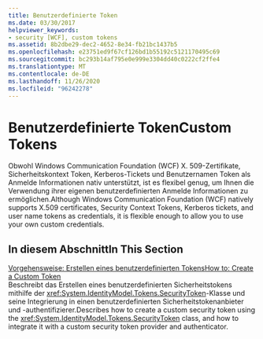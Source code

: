 ```yaml
---
title: Benutzerdefinierte Token
ms.date: 03/30/2017
helpviewer_keywords:
- security [WCF], custom tokens
ms.assetid: 8b2dbe29-dec2-4652-8e34-fb21bc1437b5
ms.openlocfilehash: e23751ed9f67cf126bd1b55192c5121170495c69
ms.sourcegitcommit: bc293b14af795e0e999e3304dd40c0222cf2ffe4
ms.translationtype: MT
ms.contentlocale: de-DE
ms.lasthandoff: 11/26/2020
ms.locfileid: "96242278"
---
```

# <a name="custom-tokens"></a><span data-ttu-id="68063-102">Benutzerdefinierte Token</span><span class="sxs-lookup"><span data-stu-id="68063-102">Custom Tokens</span></span>

<span data-ttu-id="68063-103">Obwohl Windows Communication Foundation (WCF) X. 509-Zertifikate, Sicherheitskontext Token, Kerberos-Tickets und Benutzernamen Token als Anmelde Informationen nativ unterstützt, ist es flexibel genug, um Ihnen die Verwendung ihrer eigenen benutzerdefinierten Anmelde Informationen zu ermöglichen.</span><span class="sxs-lookup"><span data-stu-id="68063-103">Although Windows Communication Foundation (WCF) natively supports X.509 certificates, Security Context Tokens, Kerberos tickets, and user name tokens as credentials, it is flexible enough to allow you to use your own custom credentials.</span></span>  
  
## <a name="in-this-section"></a><span data-ttu-id="68063-104">In diesem Abschnitt</span><span class="sxs-lookup"><span data-stu-id="68063-104">In This Section</span></span>  

 [<span data-ttu-id="68063-105">Vorgehensweise: Erstellen eines benutzerdefinierten Tokens</span><span class="sxs-lookup"><span data-stu-id="68063-105">How to: Create a Custom Token</span></span>](how-to-create-a-custom-token.md)  
 <span data-ttu-id="68063-106">Beschreibt das Erstellen eines benutzerdefinierten Sicherheitstokens mithilfe der <xref:System.IdentityModel.Tokens.SecurityToken>-Klasse und seine Integrierung in einen benutzerdefinierten Sicherheitstokenanbieter und -authentifizierer.</span><span class="sxs-lookup"><span data-stu-id="68063-106">Describes how to create a custom security token using the <xref:System.IdentityModel.Tokens.SecurityToken> class, and how to integrate it with a custom security token provider and authenticator.</span></span>
